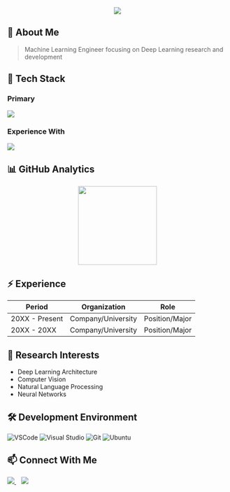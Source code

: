 <div align="center">
  <img src="https://capsule-render.vercel.app/api?type=waving&color=gradient&height=200&section=header&text=Hello%20World!&fontSize=50&animation=twinkling" />
</div>

## 🌌 About Me
> Machine Learning Engineer focusing on Deep Learning research and development

## 🎯 Tech Stack

### Primary
<div align="left">
  <img src="https://skillicons.dev/icons?i=python,pytorch,tensorflow" />
</div>

### Experience With
<div align="left">
  <img src="https://skillicons.dev/icons?i=js,html,css,java,lua" />
</div>

## 📊 GitHub Analytics
<div align="center">
  <img height="180em" src="https://github-readme-streak-stats.herokuapp.com/?user=byeolki&theme=tokyonight" />
</div>

## ⚡ Experience
| Period | Organization | Role |
|--------|-------------|------|
| 20XX - Present | Company/University | Position/Major |
| 20XX - 20XX | Company/University | Position/Major |

## 🔬 Research Interests
- Deep Learning Architecture
- Computer Vision
- Natural Language Processing
- Neural Networks

## 🛠 Development Environment
![VSCode](https://skillicons.dev/icons?i=vscode)
![Visual Studio](https://skillicons.dev/icons?i=visualstudio)
![Git](https://skillicons.dev/icons?i=git)
![Ubuntu](https://skillicons.dev/icons?i=ubuntu)

## 📫 Connect With Me
<div align="left">
  <a href="https://github.com/byeolki">
    <img src="https://skillicons.dev/icons?i=github" />
  </a>
  &nbsp;&nbsp;
  <img src="https://skillicons.dev/icons?i=gmail" />
</div>
